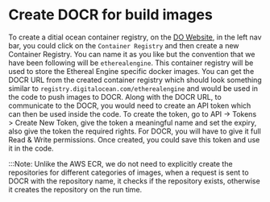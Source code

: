 # Create DOCR for build images
To create a ditial ocean container registry, on the [DO Website](https://cloud.digitalocean.com), in the left nav bar, you could click on the `Container Registry` and then create a new Container Registry. You can name it as you like but the convention that we have been following will be `etherealengine`. This container registry will be used to store the Ethereal Engine specific docker images. You can get the DOCR URL from the created container registry which should look something similar to `registry.digitalocean.com/etherealengine` and would be used in the code to push images to DOCR. 
Along with the DOCR URL, to communicate to the DOCR, you would need to create an API token which can then be used inside the code. To create the token, go to API -> Tokens > Create New Token, give the token a meaningful name and set the expiry, also give the token the required rights. For DOCR, you will have to give it full Read & Write permissions. Once created, you could save this token and use it in the code. 

:::Note: Unlike the AWS ECR, we do not need to explicitly create the repositories for different categories of images, when a request is sent to DOCR with the repository name, it checks if the repository exists, otherwise it creates the repository on the run time. 